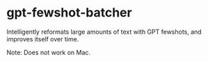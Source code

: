 # gpt-fewshot-batcher
Intelligently reformats large amounts of text with GPT fewshots, and improves itself over time.

Note: Does not work on Mac.